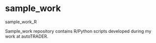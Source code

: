 # sample_work
sample_work_R

Sample_work repository contains R/Python scripts developed during my work at autoTRADER.

